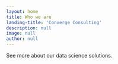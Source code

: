 ```yaml
---
layout: home
title: Who we are
landing-title: 'Converge Consulting'
description: null
image: null
author: null
---
```


See more about our data science solutions.
